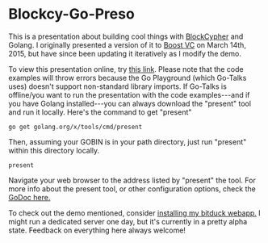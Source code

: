 # Blockcy-Go-Preso

This is a presentation about building cool things with [BlockCypher](http://blockcypher.com/) and Golang. I originally presented a version of it to [Boost VC](http://boost.vc/) on March 14th, 2015, but have since been updating it iteratively as I modify the demo.

To view this presentation online, try [this link](http://go-talks.appspot.com/github.com/acityinohio/blockcy-go-preso/show.slide). Please note that the code examples will throw errors because the Go Playground (which Go-Talks uses) doesn't support non-standard library imports. If Go-Talks is offline/you want to run the presentation with the code examples---and if you have Golang installed---you can always download the "present" tool and run it locally. Here's the command to get "present"

	go get golang.org/x/tools/cmd/present

Then, assuming your GOBIN is in your path directory, just run "present" within this directory locally.

	present

Navigate your web browser to the address listed by "present" the tool. For more info about the present tool, or other configuration options, check the [GoDoc here.](https://godoc.org/golang.org/x/tools/cmd/present)

To check out the demo mentioned, consider [installing my bitduck webapp.](https://github.com/acityinohio/bitduck) I might run a dedicated server one day, but it's currently in a pretty alpha state. Feedback on everything here always welcome!
